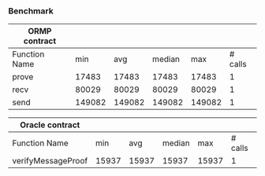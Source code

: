 ### Benchmark

| ORMP contract     |                 |        |        |        |         |
|-------------------|-----------------|--------|--------|--------|---------|
| Function Name     | min             | avg    | median | max    | # calls |
| prove             | 17483           | 17483  | 17483  | 17483  | 1       |
| recv              | 80029           | 80029  | 80029  | 80029  | 1       |
| send              | 149082          | 149082 | 149082 | 149082 | 1       |

| Oracle contract    |                 |       |        |       |         |
|--------------------|-----------------|-------|--------|-------|---------|
| Function Name      | min             | avg   | median | max   | # calls |
| verifyMessageProof | 15937           | 15937 | 15937  | 15937 | 1       |
